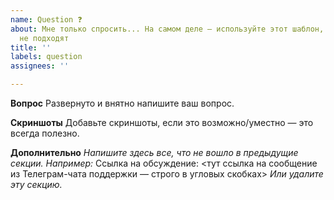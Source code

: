 ```yaml
---
name: Question ❓
about: Мне только спросить... На самом деле — используйте этот шаблон, если другие
  не подходят
title: ''
labels: question
assignees: ''

---
```


**Вопрос**
Развернуто и внятно напишите ваш вопрос.

**Скриншоты**
Добавьте скриншоты, если это возможно/уместно — это всегда полезно.

**Дополнительно**
_Напишите здесь все, что не вошло в предыдущие секции. Например:_
Ссылка на обсуждение: <тут ссылка на сообщение из Телеграм-чата поддержки — строго в угловых скобках>
_Или удалите эту секцию._
